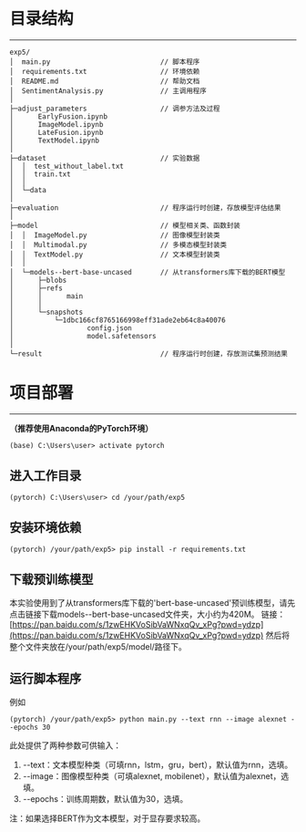 # 目录结构

---

```
exp5/
│  main.py                           // 脚本程序
│  requirements.txt                  // 环境依赖
│  README.md                         // 帮助文档
│  SentimentAnalysis.py              // 主调用程序
│          
├─adjust_parameters                  // 调参方法及过程
│      EarlyFusion.ipynb
│      ImageModel.ipynb
│      LateFusion.ipynb
│      TextModel.ipynb
│      
├─dataset                            // 实验数据
│  │  test_without_label.txt
│  │  train.txt
│  │  
│  └─data
│          
├─evaluation                         // 程序运行时创建，存放模型评估结果
│      
├─model                              // 模型相关类、函数封装
│  │  ImageModel.py                  // 图像模型封装类
│  │  Multimodal.py                  // 多模态模型封装类
│  │  TextModel.py                   // 文本模型封装类
│  │  
│  └─models--bert-base-uncased       // 从transformers库下载的BERT模型
│      ├─blobs
│      ├─refs
│      │      main
│      │      
│      └─snapshots
│          └─1dbc166cf8765166998eff31ade2eb64c8a40076
│                  config.json
│                  model.safetensors
│                  
└─result                             // 程序运行时创建，存放测试集预测结果
```
# 项目部署

---

**（推荐使用Anaconda的PyTorch环境）**
```
(base) C:\Users\user> activate pytorch
```
## 进入工作目录
```
(pytorch) C:\Users\user> cd /your/path/exp5
```
## 安装环境依赖
```
(pytorch) /your/path/exp5> pip install -r requirements.txt
```
## 下载预训练模型
本实验使用到了从transformers库下载的'bert-base-uncased'预训练模型，请先点击链接下载models--bert-base-uncased文件夹，大小约为420M。
链接：[https://pan.baidu.com/s/1zwEHKVoSibVaWNxqQv_xPg?pwd=ydzp](https://pan.baidu.com/s/1zwEHKVoSibVaWNxqQv_xPg?pwd=ydzp)
然后将整个文件夹放在/your/path/exp5/model/路径下。
## 运行脚本程序
例如
```
(pytorch) /your/path/exp5> python main.py --text rnn --image alexnet --epochs 30
```
此处提供了两种参数可供输入：

1. --text：文本模型种类（可填rnn，lstm，gru，bert），默认值为rnn，选填。
2. --image：图像模型种类（可填alexnet, mobilenet），默认值为alexnet，选填。
3. --epochs：训练周期数，默认值为30，选填。

注：如果选择BERT作为文本模型，对于显存要求较高。
